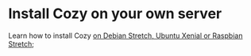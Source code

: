 # Install Cozy on your own server

Learn how to install Cozy [on Debian Stretch, Ubuntu Xenial or Raspbian Stretch](debian.md);

